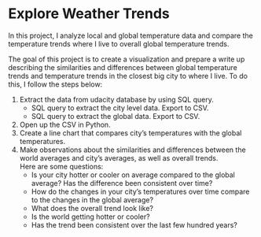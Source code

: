 # Explore Weather Trends
In this project, I analyze local and global temperature data and compare the temperature trends where I live to overall global temperature trends.

The goal of this project is to create a visualization and prepare a write up describing the similarities and differences between global temperature trends and temperature trends in the closest big city to where I live. To do this, I follow the steps below:

1. Extract the data from udacity database by using SQL query.
   - SQL query to extract the city level data. Export to CSV.
   - SQL query to extract the global data. Export to CSV.
2. Open up the CSV in Python.
3. Create a line chart that compares city’s temperatures with the global temperatures.
4. Make observations about the similarities and differences between the world averages and city’s averages, as well as overall trends. <br> 
   Here are some questions:
   - Is your city hotter or cooler on average compared to the global average? Has the difference been consistent over time?
   - How do the changes in your city’s temperatures over time compare to the changes in the global average?
   - What does the overall trend look like? 
   - Is the world getting hotter or cooler? 
   - Has the trend been consistent over the last few hundred years?
